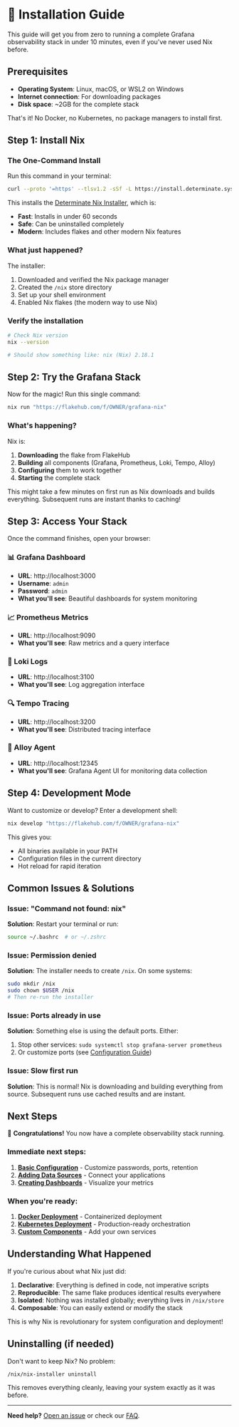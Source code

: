 # 🚀 Installation Guide

This guide will get you from zero to running a complete Grafana observability stack in under 10 minutes, even if you've never used Nix before.

## Prerequisites

- **Operating System**: Linux, macOS, or WSL2 on Windows
- **Internet connection**: For downloading packages
- **Disk space**: ~2GB for the complete stack

That's it! No Docker, no Kubernetes, no package managers to install first.

## Step 1: Install Nix

### The One-Command Install

Run this command in your terminal:

```bash
curl --proto '=https' --tlsv1.2 -sSf -L https://install.determinate.systems/nix | sh -s -- install
```

This installs the [Determinate Nix Installer](https://github.com/DeterminateSystems/nix-installer), which is:
- **Fast**: Installs in under 60 seconds
- **Safe**: Can be uninstalled completely
- **Modern**: Includes flakes and other modern Nix features

### What just happened?

The installer:
1. Downloaded and verified the Nix package manager
2. Created the `/nix` store directory
3. Set up your shell environment
4. Enabled Nix flakes (the modern way to use Nix)

### Verify the installation

```bash
# Check Nix version
nix --version

# Should show something like: nix (Nix) 2.18.1
```

## Step 2: Try the Grafana Stack

Now for the magic! Run this single command:

```bash
nix run "https://flakehub.com/f/OWNER/grafana-nix"
```

### What's happening?

Nix is:
1. **Downloading** the flake from FlakeHub
2. **Building** all components (Grafana, Prometheus, Loki, Tempo, Alloy)
3. **Configuring** them to work together
4. **Starting** the complete stack

This might take a few minutes on first run as Nix downloads and builds everything. Subsequent runs are instant thanks to caching!

## Step 3: Access Your Stack

Once the command finishes, open your browser:

### 📊 Grafana Dashboard
- **URL**: http://localhost:3000
- **Username**: `admin`
- **Password**: `admin`
- **What you'll see**: Beautiful dashboards for system monitoring

### 📈 Prometheus Metrics
- **URL**: http://localhost:9090
- **What you'll see**: Raw metrics and a query interface

### 📝 Loki Logs
- **URL**: http://localhost:3100
- **What you'll see**: Log aggregation interface

### 🔍 Tempo Tracing
- **URL**: http://localhost:3200
- **What you'll see**: Distributed tracing interface

### 🤖 Alloy Agent
- **URL**: http://localhost:12345
- **What you'll see**: Grafana Agent UI for monitoring data collection

## Step 4: Development Mode

Want to customize or develop? Enter a development shell:

```bash
nix develop "https://flakehub.com/f/OWNER/grafana-nix"
```

This gives you:
- All binaries available in your PATH
- Configuration files in the current directory
- Hot reload for rapid iteration

## Common Issues & Solutions

### Issue: "Command not found: nix"

**Solution**: Restart your terminal or run:
```bash
source ~/.bashrc  # or ~/.zshrc
```

### Issue: Permission denied

**Solution**: The installer needs to create `/nix`. On some systems:
```bash
sudo mkdir /nix
sudo chown $USER /nix
# Then re-run the installer
```

### Issue: Ports already in use

**Solution**: Something else is using the default ports. Either:
1. Stop other services: `sudo systemctl stop grafana-server prometheus`
2. Or customize ports (see [Configuration Guide](./configuration.md))

### Issue: Slow first run

**Solution**: This is normal! Nix is downloading and building everything from source. Subsequent runs use cached results and are instant.

## Next Steps

🎉 **Congratulations!** You now have a complete observability stack running.

### Immediate next steps:
1. **[Basic Configuration](./configuration.md)** - Customize passwords, ports, retention
2. **[Adding Data Sources](./data-sources.md)** - Connect your applications
3. **[Creating Dashboards](./dashboards.md)** - Visualize your metrics

### When you're ready:
1. **[Docker Deployment](../advanced/docker.md)** - Containerized deployment
2. **[Kubernetes Deployment](../advanced/kubernetes.md)** - Production-ready orchestration
3. **[Custom Components](../advanced/custom-components.md)** - Add your own services

## Understanding What Happened

If you're curious about what Nix just did:

1. **Declarative**: Everything is defined in code, not imperative scripts
2. **Reproducible**: The same flake produces identical results everywhere
3. **Isolated**: Nothing was installed globally; everything lives in `/nix/store`
4. **Composable**: You can easily extend or modify the stack

This is why Nix is revolutionary for system configuration and deployment!

## Uninstalling (if needed)

Don't want to keep Nix? No problem:

```bash
/nix/nix-installer uninstall
```

This removes everything cleanly, leaving your system exactly as it was before.

---

**Need help?** [Open an issue](https://github.com/OWNER/grafana-nix/issues) or check our [FAQ](../faq.md).